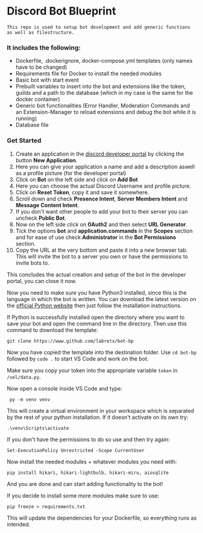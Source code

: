 # Discord Bot Blueprint

`This repo is used to setup bot development and add generic functions as well as filestructure.`

### It includes the following:

- Dockerfile, .dockerignore, docker-compose.yml templates (only names have to be changed)
- Requirements file for Docker to install the needed modules
- Basic bot with start event
- Prebuilt variables to insert into the bot and extensions like the token, guilds and a path to the database (which in my case is the same for the docker container)
- Generic bot functionalities (Error Handler, Moderation Commands and an Extension-Manager to reload extensions and debug the bot while it is running)
- Database file

### Get Started

1. Create an application in the [discord developer portal](https://discord.com/developers/applications) by clicking the button **New Application**.
2. Here you can give your application a name and add a description aswell as a profile picture (for the developer portal)
3. Click on **Bot** on the left side and click on **Add Bot**
4. Here you can choose the actual Discord Username and profile picture.
5. Click on **Reset Token**, copy it and save it somewhere.
6. Scroll down and check **Presence Intent**, **Server Members Intent** and **Message Content Intent**.
7. If you don't want other people to add your bot to their server you can uncheck **Public Bot**.
8. Now on the left side click on **0Auth2** and then select **URL Generator**.
9. Tick the options **bot** and **application.commands** in the **Scopes** section and for ease of use check **Administrator** in the **Bot Permissions** section.
10. Copy the URL at the very bottom and paste it into a new browser tab. This will invite the bot to a server you own or have the permissions to invite bots to.

This concludes the actual creation and setup of the bot in the developer portal, you can close it now.

Now you need to make sure you have Python3 installed, since this is the language in which the bot is written.
You can download the latest version on the [official Python website](https://www.python.org/downloads/) then just follow the installation instructions.

If Python is successfully installed open the directory where you want to save your bot and open the command line in the directory.
Then use this command to download the template:

``` git clone https://www.github.com/labretx/bot-bp ```

Now you have copied the template into the destination folder.
Use `cd bot-bp` followed by `code .` to start VS Code and work on the bot.

Make sure you copy your token into the appropriate variable `token` in `/vol/data.py`.

Now open a console inside VS Code and type:

``` py -m venv venv```

This will create a virtual environment in your workspace which is separated by the rest of your python installation.
If it doesn't activate on its own try:

``` .\venv\Scripts\activate ```

If you don't have the permissions to do so use and then try again:

``` Set-ExecutionPolicy Unrestricted -Scope CurrentUser ```

Now install the needed modules + whatever modules you need with:

``` pip install hikari, hikari-lightbulb, hikari-miru, aiosqlite ```

And you are done and can start adding functionality to the bot!

If you decide to install some more modules make sure to use:

``` pip freeze > requirements.txt ```

This will update the dependencies for your Dockerfile, so everything runs as intended.
